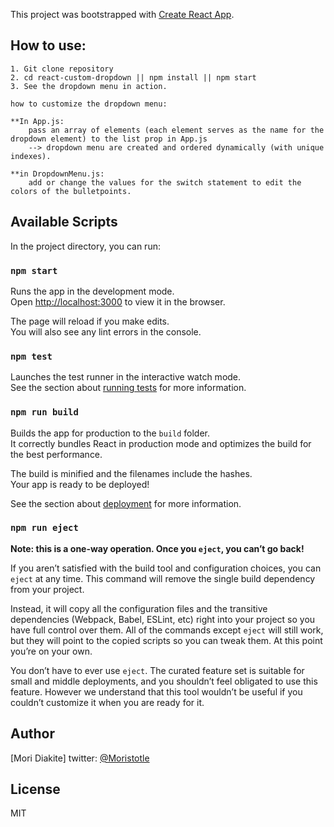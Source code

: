 This project was bootstrapped with [Create React App](https://github.com/facebook/create-react-app).

## How to use: 
    1. Git clone repository
    2. cd react-custom-dropdown || npm install || npm start
    3. See the dropdown menu in action.

    how to customize the dropdown menu: 

    **In App.js: 
        pass an array of elements (each element serves as the name for the dropdown element) to the list prop in App.js
        --> dropdown menu are created and ordered dynamically (with unique indexes). 

    **in DropdownMenu.js: 
        add or change the values for the switch statement to edit the colors of the bulletpoints.

## Available Scripts

In the project directory, you can run:

### `npm start`

Runs the app in the development mode.<br>
Open [http://localhost:3000](http://localhost:3000) to view it in the browser.

The page will reload if you make edits.<br>
You will also see any lint errors in the console.

### `npm test`

Launches the test runner in the interactive watch mode.<br>
See the section about [running tests](https://facebook.github.io/create-react-app/docs/running-tests) for more information.

### `npm run build`

Builds the app for production to the `build` folder.<br>
It correctly bundles React in production mode and optimizes the build for the best performance.

The build is minified and the filenames include the hashes.<br>
Your app is ready to be deployed!

See the section about [deployment](https://facebook.github.io/create-react-app/docs/deployment) for more information.

### `npm run eject`

**Note: this is a one-way operation. Once you `eject`, you can’t go back!**

If you aren’t satisfied with the build tool and configuration choices, you can `eject` at any time. This command will remove the single build dependency from your project.

Instead, it will copy all the configuration files and the transitive dependencies (Webpack, Babel, ESLint, etc) right into your project so you have full control over them. All of the commands except `eject` will still work, but they will point to the copied scripts so you can tweak them. At this point you’re on your own.

You don’t have to ever use `eject`. The curated feature set is suitable for small and middle deployments, and you shouldn’t feel obligated to use this feature. However we understand that this tool wouldn’t be useful if you couldn’t customize it when you are ready for it.

## Author
[Mori Diakite] twitter: [@Moristotle](https://twitter.com/moristotle)

## License
MIT

